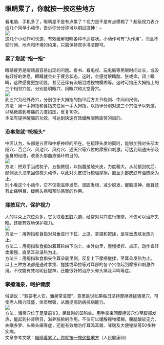## 眼睛累了，你就按一按这些地方  
看电脑、手机多了，眼睛是不是有点累了？视力是不是有点模糊了？超级视力表介绍几个简单小动作，告诉你分分钟可以明目提神！~  
![](http://cdncms.v-keep.cn/wp-content/uploads/2019/09/v2-139405d2fefb553e95f3942e5f428fa8_hd.jpg)  
这几个小动作可快速、有效缓解眼睛各种不适症状。小动作可有“大作用”，而且不受时间、地点和环境的约束，只需保持双手清洁即可。  
### 累了您就“掐一掐”  
眼睛疲劳是眼睛最容易出现的问题。看书、看电视、玩电脑等用眼时间过长，或没有好好的休息，眼睛就会处于疲劳状态。这时，会感觉眼睛酸、胀或痒，闭上眼睛，这种感觉更加明显，甚至还伴有流眼泪或视物模糊等。这时可掐压大拇指上的三个相邻穴位，分别是明眼穴、凤眼穴和大空骨穴。  
![](http://cdncms.v-keep.cn/wp-content/uploads/2019/09/timgwwAS.jpg)  
此三穴为经外奇穴，分别位于大拇指的指甲后方关节桡侧、中间和尺侧。  
方法：用一手拇指和食指夹住另一手大拇指，以指甲分別对这三个穴位予以刺激，以略微感到疼痛的力度掐压，反复10次。  
本法有提神醒脑的功效，可达到快速有效缓解眼睛疲劳的目的。  
### 没事您就“梳梳头”  
中医认为，头部是五官和中枢神经的所在。在梳理头发的同时，能够加强对头部太阳穴、百会穴、风池穴、风府穴、通天穴等穴位的摩擦和刺激，可达到疏通头部及全身的经络，改善头部血液循环的目的。  
![](http://cdncms.v-keep.cn/wp-content/uploads/2019/09/31a8e8340f4cf264b6e37761d1a59964e0cc83c85a7c-8WIMQq_fw658.png)  
方法：把双手当成梳子，五指微屈，以指腹接触头皮，力度稍大，从前额到枕后、颞侧及头顶来回做梳头动作，以此对头皮进行梳理摩擦，直至头部皮肤有温热感为止。  
别小看这个小动作，它不仅能滋养发质，坚固发根，减少脱发，醒脑提神，而且还有止痛明目，缓解头痛和预防感冒的作用。  
### 揉按耳穴，保护视力  
人的耳朵上穴位众多，它关联着五脏六腑，经常对耳穴进行按摩，不仅可以治疗失眠，还能有效地保护视力。  
![](http://cdncms.v-keep.cn/wp-content/uploads/2019/09/timgcdsz.jpg)  
方法一：用拇指和食指对耳垂进行下拉、上提、拿捏和按揉，至耳垂皮肤发热为止。  
方法二：用拇指和食指沿着耳轮由下向上，由外向里，慢慢揉捏、点压，动作宜轻柔缓慢，直至耳朵温热为止。  
方法三：用拇指和食指夹住耳朵最里侧，反复上下摩擦搓揉，至耳朵发热为止。  
以上三种方法都是通过拿捏、搓揉或牵拉等对耳部的各个穴位起到摩擦和刺激作用。不仅能有效地明目提神，还能很好的治疗头晕头痛及耳鸣等症。  
### 掌擦涌泉，呵护健康  
俗话说：“若要老人安，涌泉常温暖”，意思是说如果每日坚持摩擦揉搓涌泉穴，可使老人精力旺盛，体质增强，从而提高防病抗病能力。  
![](http://cdncms.v-keep.cn/wp-content/uploads/2019/09/u25224544224183467135fm26gp0.jpg)  
方法：涌泉穴位于足掌前1/3，屈趾时的凹陷处。用手掌来回摩擦该穴位至脚部发热，能起到补肾明目，滋养脏腑的作用。不仅可以缓解视物模糊，腰腿酸软无力、失眠多梦、头晕头痛等症，还能有效地治疗耳鸣耳聋、哮喘及大便秘结等50多种疾病。  
文章参考文献：<a href="http://health.people.com.cn/n1/2019/0713/c14739-31231986.html">眼睛看累了，你就按一按这些地方</a>（人民健康网）  
